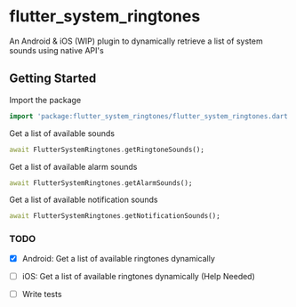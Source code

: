 # flutter_system_ringtones

An Android & iOS (WIP) plugin to dynamically retrieve a list of system sounds using native API's

## Getting Started

Import the package

```dart
import 'package:flutter_system_ringtones/flutter_system_ringtones.dart';
```

Get a list of available sounds

```dart
await FlutterSystemRingtones.getRingtoneSounds();
```

Get a list of available alarm sounds

```dart
await FlutterSystemRingtones.getAlarmSounds();
```

Get a list of available notification sounds

```dart
await FlutterSystemRingtones.getNotificationSounds();
```

### TODO

- [x] Android: Get a list of available ringtones dynamically

- [ ] iOS: Get a list of available ringtones dynamically (Help Needed)

- [ ] Write tests
